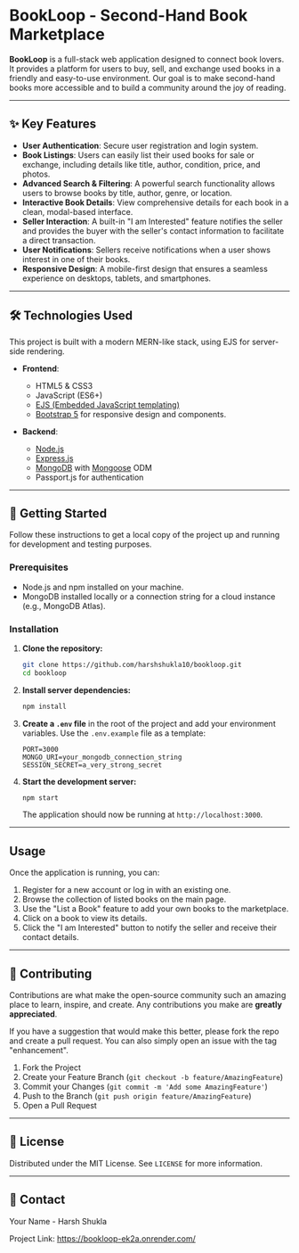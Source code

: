 # BookLoop - Second-Hand Book Marketplace



**BookLoop** is a full-stack web application designed to connect book lovers. It provides a platform for users to buy, sell, and exchange used books in a friendly and easy-to-use environment. Our goal is to make second-hand books more accessible and to build a community around the joy of reading.

---

## ✨ Key Features

* **User Authentication**: Secure user registration and login system.
* **Book Listings**: Users can easily list their used books for sale or exchange, including details like title, author, condition, price, and photos.
* **Advanced Search & Filtering**: A powerful search functionality allows users to browse books by title, author, genre, or location.
* **Interactive Book Details**: View comprehensive details for each book in a clean, modal-based interface.
* **Seller Interaction**: A built-in "I am Interested" feature notifies the seller and provides the buyer with the seller's contact information to facilitate a direct transaction.
* **User Notifications**: Sellers receive notifications when a user shows interest in one of their books.
* **Responsive Design**: A mobile-first design that ensures a seamless experience on desktops, tablets, and smartphones.

---

## 🛠️ Technologies Used

This project is built with a modern MERN-like stack, using EJS for server-side rendering.

* **Frontend**:
    * HTML5 & CSS3
    * JavaScript (ES6+)
    * [EJS (Embedded JavaScript templating)](https://ejs.co/)
    * [Bootstrap 5](https://getbootstrap.com/) for responsive design and components.

* **Backend**:
    * [Node.js](https://nodejs.org/)
    * [Express.js](https://expressjs.com/)
    * [MongoDB](https://www.mongodb.com/) with [Mongoose](https://mongoosejs.com/) ODM
    * Passport.js for authentication

---

## 🚀 Getting Started

Follow these instructions to get a local copy of the project up and running for development and testing purposes.

### Prerequisites

* Node.js and npm installed on your machine.
* MongoDB installed locally or a connection string for a cloud instance (e.g., MongoDB Atlas).

### Installation

1.  **Clone the repository:**
    ```sh
    git clone https://github.com/harshshukla10/bookloop.git
    cd bookloop
    ```

2.  **Install server dependencies:**
    ```sh
    npm install
    ```

3.  **Create a `.env` file** in the root of the project and add your environment variables. Use the `.env.example` file as a template:
    ```env
    PORT=3000
    MONGO_URI=your_mongodb_connection_string
    SESSION_SECRET=a_very_strong_secret
    ```

4.  **Start the development server:**
    ```sh
    npm start
    ```
    The application should now be running at `http://localhost:3000`.

---

## Usage

Once the application is running, you can:
1.  Register for a new account or log in with an existing one.
2.  Browse the collection of listed books on the main page.
3.  Use the "List a Book" feature to add your own books to the marketplace.
4.  Click on a book to view its details.
5.  Click the "I am Interested" button to notify the seller and receive their contact details.

---

## 🤝 Contributing

Contributions are what make the open-source community such an amazing place to learn, inspire, and create. Any contributions you make are **greatly appreciated**.

If you have a suggestion that would make this better, please fork the repo and create a pull request. You can also simply open an issue with the tag "enhancement".

1.  Fork the Project
2.  Create your Feature Branch (`git checkout -b feature/AmazingFeature`)
3.  Commit your Changes (`git commit -m 'Add some AmazingFeature'`)
4.  Push to the Branch (`git push origin feature/AmazingFeature`)
5.  Open a Pull Request

---

## 📄 License

Distributed under the MIT License. See `LICENSE` for more information.

---

## 📧 Contact

Your Name - Harsh Shukla

Project Link: https://bookloop-ek2a.onrender.com/
